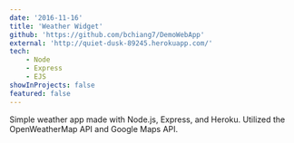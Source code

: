 ```yaml
---
date: '2016-11-16'
title: 'Weather Widget'
github: 'https://github.com/bchiang7/DemoWebApp'
external: 'http://quiet-dusk-89245.herokuapp.com/'
tech:
    - Node
    - Express
    - EJS
showInProjects: false
featured: false
---
```


Simple weather app made with Node.js, Express, and Heroku. Utilized the OpenWeatherMap API and Google Maps API.
